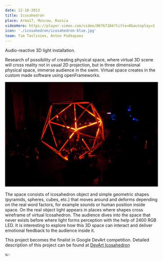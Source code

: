 ```yaml
---
date: 12-10-2013
title: Icosahedron
place: Arma17, Moscow, Russia
videoHero: https://player.vimeo.com/video/86767184?title=0&autoplay=1
icon: './icosahedron/icosahedron-blue.jpg'
team: Tim Tavlinsev, Anton Podkopaev
---
```


Audio-reactive 3D light installation.

Research of possibility of creating physical space, where virtual 3D scene will cross reality not in usual 2D projection, but in three dimensional physical space, immerse audience in the swim. Virtual space creates in the custom made software using openFrameworks.

<img alt="ledMapper screenshot" src="./icosahedron/ico-red.jpg" width="1024">

The space consists of icosahedron object and simple geometric shapes (pyramids, spheres, cubes, etc.) that moves around and deforms depending on the real word factors, for example sounds or human position inside space. On the real object light appears in places where shapes cross wireframe of virtual Icosahedron. The audience dives into the space that never exists before where light forms perception with the help of 2400 RGB LED. It is interesting to explore how this 3D space can interact and deliver emotional feedback to the audience inside it.

This project becomes the finalist in Google DevArt competition.
Detailed description of this project can be found at [DevArt Icosahedron](https://devart.withgoogle.com/#/project/16557756)

<iframe src="https://player.vimeo.com/video/85965568" width="16" height="9" frameborder="0" webkitallowfullscreen mozallowfullscreen allowfullscreen></iframe>
